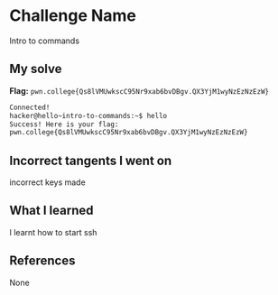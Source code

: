 # Challenge Name
Intro to commands

## My solve
**Flag:** `pwn.college{Qs8lVMUwkscC95Nr9xab6bvDBgv.QX3YjM1wyNzEzNzEzW}`

```bash
Connected!
hacker@hello~intro-to-commands:~$ hello
Success! Here is your flag:
pwn.college{Qs8lVMUwkscC95Nr9xab6bvDBgv.QX3YjM1wyNzEzNzEzW}
```
## Incorrect tangents I went on
incorrect keys made

## What I learned
I learnt how to start  ssh 

## References 
None
